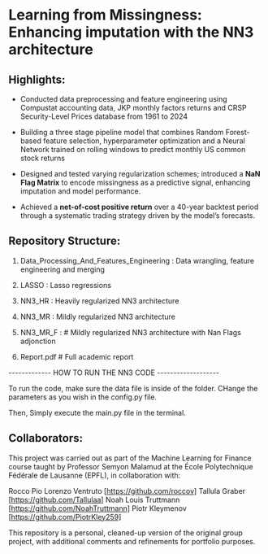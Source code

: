 

# Learning from Missingness: Enhancing imputation with the NN3 architecture


## Highlights: 

- Conducted data preprocessing and feature engineering using Compustat accounting data, JKP monthly factors returns and CRSP Security-Level Prices database from 1961 to 2024

- Building a three stage pipeline model that combines Random Forest-based feature selection, hyperparameter optimization and a Neural Network trained on rolling windows to     predict monthly US common stock returns

- Designed and tested varying regularization schemes; introduced a **NaN Flag Matrix** to encode missingness as a predictive signal, enhancing imputation and model performance.

- Achieved a **net-of-cost positive return** over a 40-year backtest period through a systematic trading strategy driven by the model’s forecasts.



## Repository Structure:

1. Data_Processing_And_Features_Engineering : Data wrangling, feature engineering and merging

2. LASSO : Lasso regressions

3. NN3_HR : Heavily regularized NN3 architecture 

4. NN3_MR : Mildly regularized NN3 architecture

5. NN3_MR_F : # Mildly regularized NN3 architecture with Nan Flags adjonction

6. Report.pdf # Full academic report

------------- HOW TO RUN THE NN3 CODE -------------------

To run the code, make sure the data file is inside of the folder. CHange the parameters as you wish in the config.py file.

Then, Simply execute the main.py file in the terminal.

## Collaborators: 
This project was carried out as part of the Machine Learning for Finance course taught by Professor Semyon Malamud at the École Polytechnique Fédérale de Lausanne (EPFL), in collaboration with:

Rocco Pio Lorenzo Ventruto [https://github.com/roccov]
Tallula Graber [https://github.com/Tallulaa]
Noah Louis Truttmann [https://github.com/NoahTruttmann]
Piotr Kleymenov [https://github.com/PiotrKley259]

This repository is a personal, cleaned-up version of the original group project, with additional comments and refinements for portfolio purposes.

